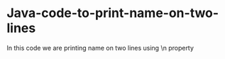 # Java-code-to-print-name-on-two-lines
In this code we are printing name on two lines using \n property
